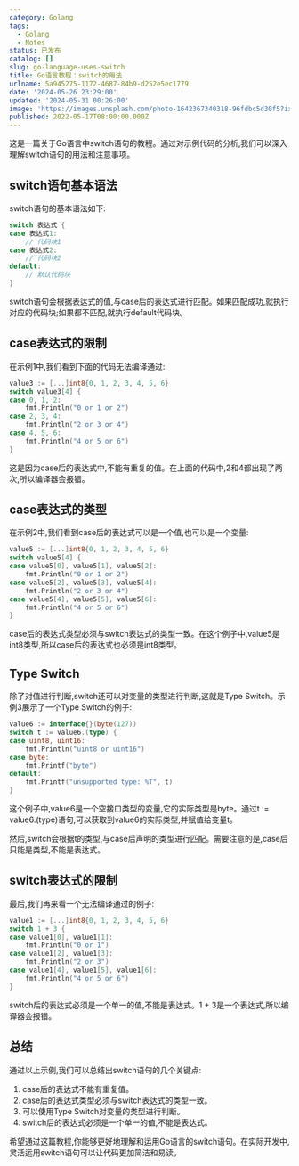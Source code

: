 ```yaml
---
category: Golang
tags:
  - Golang
  - Notes
status: 已发布
catalog: []
slug: go-language-uses-switch
title: Go语言教程：switch的用法
urlname: 5a945275-1172-4687-84b9-d252e5ec1779
date: '2024-05-26 23:29:00'
updated: '2024-05-31 00:26:00'
image: 'https://images.unsplash.com/photo-1642367340318-96fdbc5d30f5?ixlib=rb-4.0.3&q=85&fm=jpg&crop=entropy&cs=srgb'
published: 2022-05-17T08:00:00.000Z
---
```


这是一篇关于Go语言中switch语句的教程。通过对示例代码的分析,我们可以深入理解switch语句的用法和注意事项。


## switch语句基本语法


switch语句的基本语法如下:


```go
switch 表达式 {
case 表达式1:
    // 代码块1
case 表达式2:
    // 代码块2
default:
    // 默认代码块
}
```


switch语句会根据表达式的值,与case后的表达式进行匹配。如果匹配成功,就执行对应的代码块;如果都不匹配,就执行default代码块。


## case表达式的限制


在示例1中,我们看到下面的代码无法编译通过:


```go
value3 := [...]int8{0, 1, 2, 3, 4, 5, 6}
switch value3[4] {
case 0, 1, 2:
    fmt.Println("0 or 1 or 2")
case 2, 3, 4:
    fmt.Println("2 or 3 or 4")
case 4, 5, 6:
    fmt.Println("4 or 5 or 6")
}
```


这是因为case后的表达式中,不能有重复的值。在上面的代码中,2和4都出现了两次,所以编译器会报错。


## case表达式的类型


在示例2中,我们看到case后的表达式可以是一个值,也可以是一个变量:


```go
value5 := [...]int8{0, 1, 2, 3, 4, 5, 6}
switch value5[4] {
case value5[0], value5[1], value5[2]:
    fmt.Println("0 or 1 or 2")
case value5[2], value5[3], value5[4]:
    fmt.Println("2 or 3 or 4")
case value5[4], value5[5], value5[6]:
    fmt.Println("4 or 5 or 6")
}
```


case后的表达式类型必须与switch表达式的类型一致。在这个例子中,value5是int8类型,所以case后的表达式也必须是int8类型。


## Type Switch


除了对值进行判断,switch还可以对变量的类型进行判断,这就是Type Switch。示例3展示了一个Type Switch的例子:


```go
value6 := interface{}(byte(127))
switch t := value6.(type) {
case uint8, uint16:
    fmt.Println("uint8 or uint16")
case byte:
    fmt.Printf("byte")
default:
    fmt.Printf("unsupported type: %T", t)
}
```


这个例子中,value6是一个空接口类型的变量,它的实际类型是byte。通过t := value6.(type)语句,可以获取到value6的实际类型,并赋值给变量t。


然后,switch会根据t的类型,与case后声明的类型进行匹配。需要注意的是,case后只能是类型,不能是表达式。


## switch表达式的限制


最后,我们再来看一个无法编译通过的例子:


```go
value1 := [...]int8{0, 1, 2, 3, 4, 5, 6}
switch 1 + 3 {
case value1[0], value1[1]:
    fmt.Println("0 or 1")
case value1[2], value1[3]:
    fmt.Println("2 or 3")
case value1[4], value1[5], value1[6]:
    fmt.Println("4 or 5 or 6")
}
```


switch后的表达式必须是一个单一的值,不能是表达式。1 + 3是一个表达式,所以编译器会报错。


## 总结


通过以上示例,我们可以总结出switch语句的几个关键点:

1. case后的表达式不能有重复值。
2. case后的表达式类型必须与switch表达式的类型一致。
3. 可以使用Type Switch对变量的类型进行判断。
4. switch后的表达式必须是一个单一的值,不能是表达式。

希望通过这篇教程,你能够更好地理解和运用Go语言的switch语句。在实际开发中,灵活运用switch语句可以让代码更加简洁和易读。

